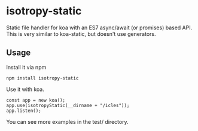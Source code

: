 # isotropy-static
Static file handler for koa with an ES7 async/await (or promises) based API.
This is very similar to koa-static, but doesn't use generators.

Usage
-----

Install it via npm
```
npm install isotropy-static
```

Use it with koa.
```
const app = new koa();
app.use(isotropyStatic(__dirname + "/icles"));
app.listen();
```

You can see more examples in the test/ directory.
